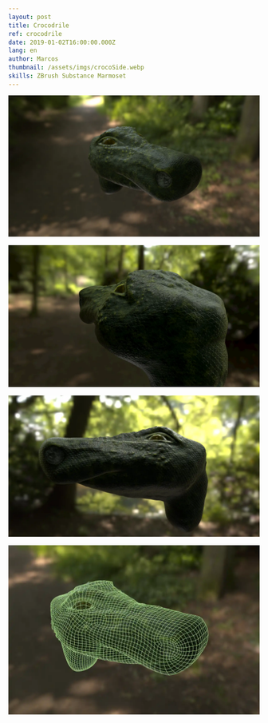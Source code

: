 ```yaml
---
layout: post
title: Crocodrile
ref: crocodrile
date: 2019-01-02T16:00:00.000Z
lang: en
author: Marcos
thumbnail: /assets/imgs/crocoSide.webp
skills: ZBrush Substance Marmoset
---
```

![crocoFront](/assets/imgs/crocoFront.webp "Front crocodrile")

![crocoBack](/assets/imgs/crocoBack.webp "Back crocodrile")

![crocoSide](/assets/imgs/crocoSide.webp "Side of crocodrile")

![crocoMesh](/assets/imgs/crocoMesh.webp "Crocodrile's mesh")

